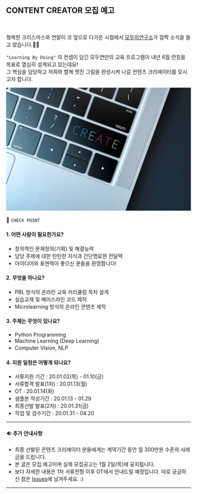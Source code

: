 
## CONTENT CREATOR 모집 예고
<br>

행복한 크리스마스와 연말이 코 앞으로 다가온 시점에서 [모두의연구소](https://home.modulabs.co.kr/)가 깜짝 소식을 들고 왔습니다.🎅🎁

`"Learning By Doing"` 의 컨셉이 담긴 모두연만의 교육 프로그램이 내년 6월 런칭을 목표로 열심히 설계되고 있는데요!<br>
그 핵심을 담당하고 저희와 함께 멋진 그림을 완성시켜 나갈 컨텐츠 크리에이터를 모시고자 합니다.
<br>

![Alt text](/create.jpg)

🔽 `CHECK POINT`
<br>

#### **1. 어떤 사람이 필요한가요?**
 - 창의적인 문제정의(기획) 및 해결능력
 - 담당 주제에 대한 탄탄한 지식과 간단명료한 전달력
 - 아이디어와 표현력이 좋으신 분들을 환영합니다!

#### **2. 무엇을 하나요?**
 - PBL 방식의 온라인 교육 커리큘럼 목차 설계
 - 실습교재 및 베이스라인 코드 제작
 - Microlearning 방식의 온라인 콘텐츠 제작
　
#### **3. 주제는 무엇이 있나요?**
 - Python Programming
 - Machine Learning (Deep Learning)
 - Computer Vision, NLP
　
#### **4. 지원 일정은 어떻게 되나요?**
 - 서류지원 기간 : 20.01.02(목) - 01.10(금)
 - 서류합격 발표(1차) : 20.01.13(월)
 - OT : 20.01.14(화)
 - 샘플본 작성기간 : 20.01.13 - 01.29
 - 최종선발 발표(2차) : 20.01.31(금)
 - 작업 및 검수기간 : 20.01.31 - 04.20
 
---

#### **🔉 추가 안내사항** 
 - 최종 선발된 콘텐츠 크리에이터 분들에게는 계약기간 동안 월 300만원 수준의 사례금을 드립니다.
 - 본 글은 모집 예고이며 실제 모집공고는 1월 2일(목)에 공지됩니다. 
 - 보다 자세한 내용은 1차 서류전형 이후 OT에서 안내드릴 예정입니다. 따로 궁금하신 점은 [Issues](https://github.com/jahyeha/MODULABS-ai-contentcreators/issues)에 남겨주세요. :)
 
 ---
